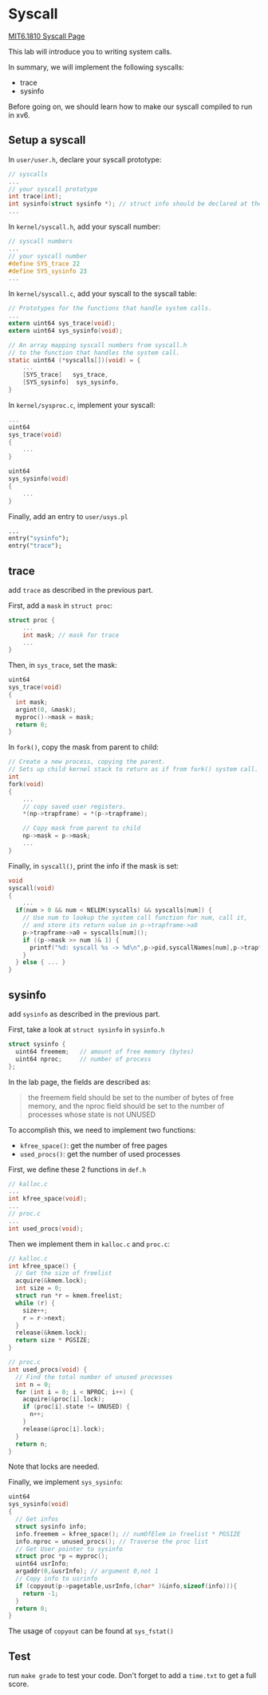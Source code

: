 # Syscall
[MIT6.1810 Syscall Page](https://pdos.csail.mit.edu/6.S081/2022/labs/syscall.html)

This lab will introduce you to writing system calls. 

In summary, we will implement the following syscalls:
* trace
* sysinfo

Before going on, we should learn how to make our syscall compiled to run in xv6.

## Setup a syscall
In `user/user.h`, declare your syscall prototype:
```c
// syscalls
...
// your syscall prototype
int trace(int);
int sysinfo(struct sysinfo *); // struct info should be declared at the beginning
...
```

In `kernel/syscall.h`, add your syscall number:
```c
// syscall numbers
...
// your syscall number
#define SYS_trace 22
#define SYS_sysinfo 23
...
```

In `kernel/syscall.c`, add your syscall to the syscall table:
```c
// Prototypes for the functions that handle system calls.
...
extern uint64 sys_trace(void);
extern uint64 sys_sysinfo(void);

// An array mapping syscall numbers from syscall.h
// to the function that handles the system call.
static uint64 (*syscalls[])(void) = {
    ...
    [SYS_trace]   sys_trace,
    [SYS_sysinfo]  sys_sysinfo,
}
```

In `kernel/sysproc.c`, implement your syscall:
```c
...
uint64
sys_trace(void)
{
    ...
}

uint64
sys_sysinfo(void)
{
    ...
}
```

Finally, add an entry to `user/usys.pl`
```perl
...
entry("sysinfo");
entry("trace");
```
## trace
add `trace` as described in the previous part.

First, add a `mask` in `struct proc`:
```c
struct proc {
    ...
    int mask; // mask for trace
    ...
}
```

Then, in `sys_trace`, set the mask:
```c
uint64
sys_trace(void)
{
  int mask;
  argint(0, &mask);
  myproc()->mask = mask;
  return 0;
}
```

In `fork()`, copy the mask from parent to child:
```c
// Create a new process, copying the parent.
// Sets up child kernel stack to return as if from fork() system call.
int
fork(void)
{
    ...
    // copy saved user registers.
    *(np->trapframe) = *(p->trapframe);

    // Copy mask from parent to child
    np->mask = p->mask;
    ...
}
```

Finally, in `syscall()`, print the info if the mask is set:
```c
void
syscall(void)
{
    ...
  if(num > 0 && num < NELEM(syscalls) && syscalls[num]) {
    // Use num to lookup the system call function for num, call it,
    // and store its return value in p->trapframe->a0
    p->trapframe->a0 = syscalls[num]();
    if ((p->mask >> num )& 1) {
      printf("%d: syscall %s -> %d\n",p->pid,syscallNames[num],p->trapframe->a0);
    }
  } else { ... }
}
```

## sysinfo
add `sysinfo` as described in the previous part.

First, take a look at `struct sysinfo` in `sysinfo.h`
```c
struct sysinfo {
  uint64 freemem;   // amount of free memory (bytes)
  uint64 nproc;     // number of process
};
```
In the lab page, the fields are described as:
> the freemem field should be set to the number of bytes of free memory, and the nproc field should be set to the number of processes whose state is not UNUSED

To accomplish this, we need to implement two functions:
* `kfree_space()`: get the number of free pages
* `used_procs()`: get the number of used processes

First, we define these 2 functions in `def.h`
```c
// kalloc.c
...
int kfree_space(void);
...
// proc.c
...
int used_procs(void);
```

Then we implement them in `kalloc.c` and `proc.c`:
```c
// kalloc.c
int kfree_space() {
  // Get the size of freelist
  acquire(&kmem.lock);
  int size = 0;
  struct run *r = kmem.freelist;
  while (r) {
    size++;
    r = r->next;
  }
  release(&kmem.lock);
  return size * PGSIZE;
}

// proc.c
int used_procs(void) {
  // Find the total number of unused processes
  int n = 0;
  for (int i = 0; i < NPROC; i++) {
    acquire(&proc[i].lock);
    if (proc[i].state != UNUSED) {
      n++;
    }
    release(&proc[i].lock);
  }
  return n;
}
```
Note that locks are needed.

Finally, we implement `sys_sysinfo`:
```c
uint64
sys_sysinfo(void)
{
  // Get infos
  struct sysinfo info;
  info.freemem = kfree_space(); // numOfElem in freelist * PGSIZE
  info.nproc = unused_procs(); // Traverse the proc list
  // Get User pointer to sysinfo
  struct proc *p = myproc();
  uint64 usrInfo;
  argaddr(0,&usrInfo); // argument 0,not 1
  // Copy info to usrinfo
  if (copyout(p->pagetable,usrInfo,(char* )&info,sizeof(info))){
    return -1;
  }
  return 0;
}
```

The usage of `copyout` can be found at `sys_fstat()`

## Test
run `make grade` to test your code. Don't forget to add a `time.txt` to get a full score.